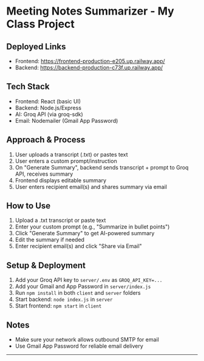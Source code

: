 # Meeting Notes Summarizer - My Class Project

## Deployed Links
- Frontend: https://frontend-production-e205.up.railway.app/
- Backend: https://backend-production-c73f.up.railway.app/


## Tech Stack
- Frontend: React (basic UI)
- Backend: Node.js/Express
- AI: Groq API (via groq-sdk)
- Email: Nodemailer (Gmail App Password)

## Approach & Process
1. User uploads a transcript (.txt) or pastes text
2. User enters a custom prompt/instruction
3. On "Generate Summary", backend sends transcript + prompt to Groq API, receives summary
4. Frontend displays editable summary
5. User enters recipient email(s) and shares summary via email

## How to Use
1. Upload a .txt transcript or paste text
2. Enter your custom prompt (e.g., "Summarize in bullet points")
3. Click "Generate Summary" to get AI-powered summary
4. Edit the summary if needed
5. Enter recipient email(s) and click "Share via Email"

## Setup & Deployment
1. Add your Groq API key to `server/.env` as `GROQ_API_KEY=...`
2. Add your Gmail and App Password in `server/index.js`
3. Run `npm install` in both `client` and `server` folders
4. Start backend: `node index.js` in `server`
5. Start frontend: `npm start` in `client`

## Notes
- Make sure your network allows outbound SMTP for email
- Use Gmail App Password for reliable email delivery

---
